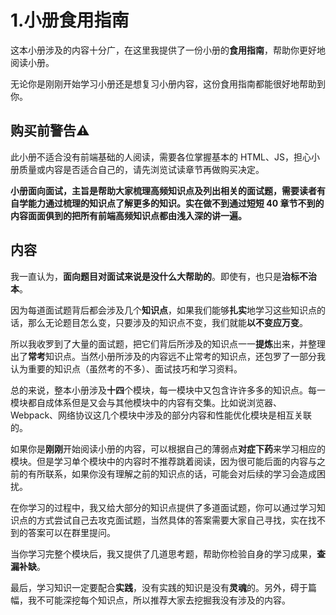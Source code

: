 # 1.小册食用指南

这本小册涉及的内容十分广，在这里我提供了一份小册的**食用指南**，帮助你更好地阅读小册。

无论你是刚刚开始学习小册还是想复习小册内容，这份食用指南都能很好地帮助到你。

## 购买前警告⚠️

此小册不适合没有前端基础的人阅读，需要各位掌握基本的 HTML、JS，担心小册质量或内容是否适合自己的，请先浏览试读章节再做购买决定。

**小册面向面试，主旨是帮助大家梳理高频知识点及列出相关的面试题，需要读者有自学能力通过梳理的知识点了解更多的知识。实在做不到通过短短 40 章节不到的内容面面俱到的把所有前端高频知识点都由浅入深的讲一遍。**

## 内容

我一直认为，**面向题目对面试来说是没什么大帮助的**。即使有，也只是**治标不治本**。

因为每道面试题背后都会涉及几个**知识点**，如果我们能够**扎实**地学习这些知识点的话，那么无论题目怎么变，只要涉及的知识点不变，我们就能**以不变应万变**。

所以我收罗到了大量的面试题，把它们背后所涉及的知识点一一**提炼**出来，并整理出了**常考**知识点。当然小册所涉及的内容远不止常考的知识点，还包罗了一部分我认为重要的知识点（虽然考的不多）、面试技巧和学习资料。

总的来说，整本小册涉及**十四**个模块，每一模块中又包含许许多多的知识点。每一模块都自成体系但是又会与其他模块中的内容有交集。比如说浏览器、Webpack、网络协议这几个模块中涉及的部分内容和性能优化模块是相互关联的。

如果你是**刚刚**开始阅读小册的内容，可以根据自己的薄弱点**对症下药**来学习相应的模块。但是学习单个模块中的内容时不推荐跳着阅读，因为很可能后面的内容与之前的有所联系，如果你没有理解之前的知识点的话，可能会对后续的学习会造成困扰。

在你学习的过程中，我又给大部分的知识点提供了多道面试题，你可以通过学习知识点的方式尝试自己去攻克面试题，当然具体的答案需要大家自己寻找，实在找不到的答案可以在群里提问。

当你学习完整个模块后，我又提供了几道思考题，帮助你检验自身的学习成果，**查漏补缺**。

最后，学习知识一定要配合**实践**，没有实践的知识是没有**灵魂**的。另外，碍于篇幅，我不可能深挖每个知识点，所以推荐大家去挖掘我没有涉及的内容。